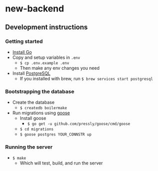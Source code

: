 # new-backend

## Development instructions
### Getting started
- [Install Go](https://golang.org/doc/install)
- Copy and setup variables in `.env`
	- `$ cp .env.example .env`
  - Then make any env changes you need
- Install [PostgreSQL](https://www.postgresql.org/)
	- If you installed with brew, run `$ brew services start postgresql`

### Bootstrapping the database
- Create the database
	- `$ createdb boilermake`
- Run migrations using [goose](https://github.com/pressly/goose)
	- Install goose
		- `$ go get -u github.com/pressly/goose/cmd/goose`
	- `$ cd migrations`
	- `$ goose postgres YOUR_CONNSTR up`

### Running the server
- `$ make`
  - Which will test, build, and run the server    

